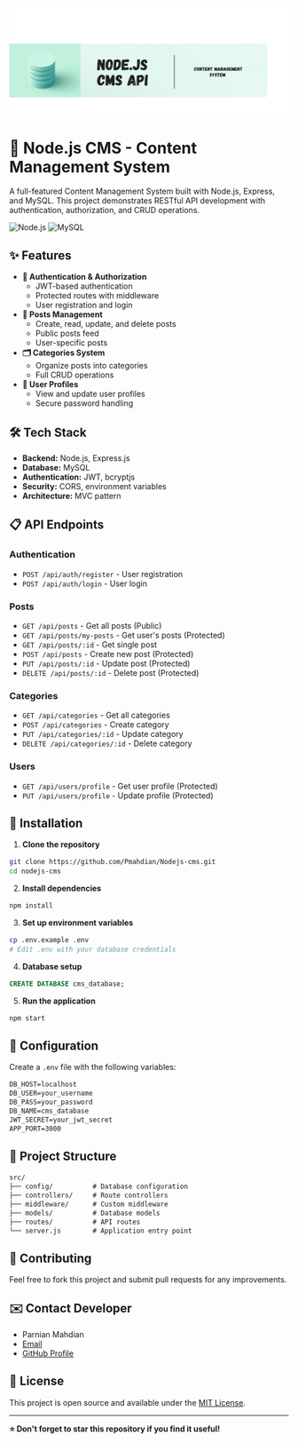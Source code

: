 ![Nodejs cms Banner](cmsBanner.png)


# 📝 Node.js CMS - Content Management System

A full-featured Content Management System built with Node.js, Express, and MySQL. This project demonstrates RESTful API development with authentication, authorization, and CRUD operations.

![Node.js](https://img.shields.io/badge/Node.js-339933?style=for-the-badge&logo=nodedotjs&logoColor=white)
![MySQL](https://img.shields.io/badge/MySQL-4479A1?style=for-the-badge&logo=mysql&logoColor=white)
## ✨ Features

- **🔐 Authentication & Authorization**
  - JWT-based authentication
  - Protected routes with middleware
  - User registration and login
- **📄 Posts Management**
  - Create, read, update, and delete posts
  - Public posts feed
  - User-specific posts
- **🗂️ Categories System**
  - Organize posts into categories
  - Full CRUD operations
- **👤 User Profiles**
  - View and update user profiles
  - Secure password handling

## 🛠️ Tech Stack

- **Backend:** Node.js, Express.js
- **Database:** MySQL
- **Authentication:** JWT, bcryptjs
- **Security:** CORS, environment variables
- **Architecture:** MVC pattern

## 📋 API Endpoints

### Authentication
- `POST /api/auth/register` - User registration
- `POST /api/auth/login` - User login

### Posts
- `GET /api/posts` - Get all posts (Public)
- `GET /api/posts/my-posts` - Get user's posts (Protected)
- `GET /api/posts/:id` - Get single post
- `POST /api/posts` - Create new post (Protected)
- `PUT /api/posts/:id` - Update post (Protected)
- `DELETE /api/posts/:id` - Delete post (Protected)

### Categories
- `GET /api/categories` - Get all categories
- `POST /api/categories` - Create category
- `PUT /api/categories/:id` - Update category
- `DELETE /api/categories/:id` - Delete category

### Users
- `GET /api/users/profile` - Get user profile (Protected)
- `PUT /api/users/profile` - Update profile (Protected)

## 🚀 Installation

1. **Clone the repository**
```bash
git clone https://github.com/Pmahdian/Nodejs-cms.git
cd nodejs-cms
```

2. **Install dependencies**
```bash
npm install
```

3. **Set up environment variables**
```bash
cp .env.example .env
# Edit .env with your database credentials
```

4. **Database setup**
```sql
CREATE DATABASE cms_database;
```

5. **Run the application**
```bash
npm start
```

## 🔧 Configuration

Create a `.env` file with the following variables:
```env
DB_HOST=localhost
DB_USER=your_username
DB_PASS=your_password
DB_NAME=cms_database
JWT_SECRET=your_jwt_secret
APP_PORT=3000
```

## 📁 Project Structure
```
src/
├── config/          # Database configuration
├── controllers/     # Route controllers
├── middleware/      # Custom middleware
├── models/          # Database models
├── routes/          # API routes
└── server.js        # Application entry point
```

## 🤝 Contributing
Feel free to fork this project and submit pull requests for any improvements.

## ✉️ Contact Developer
- Parnian Mahdian
- [Email](mahdianparnian@yahoo.com)
- [GitHub Profile](https://github.com/Pmahdian)

## 📄 License
This project is open source and available under the [MIT License](LICENSE).

---

**⭐ Don't forget to star this repository if you find it useful!**


